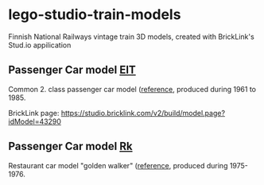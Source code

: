 # lego-studio-train-models
Finnish National Railways vintage train 3D models, created with BrickLink's Stud.io appilication

## Passenger Car model [EIT](EIT/)

Common 2. class passenger car model ([reference](https://fi.wikipedia.org/wiki/Eit,_Eip,_Ep_ja_Ein), produced during 1961 to 1985.

BrickLink page: https://studio.bricklink.com/v2/build/model.page?idModel=43290

## Passenger Car model [Rk](Rk/)

Restaurant car model "golden walker" ([reference](https://fi.wikipedia.org/wiki/Siniset_vaunut), produced during 1975-1976.

